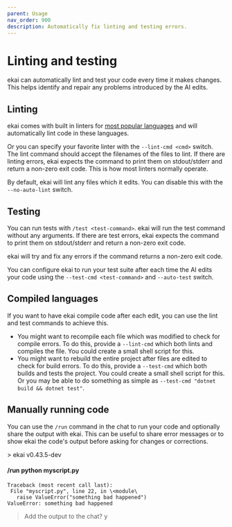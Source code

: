 ```yaml
---
parent: Usage
nav_order: 900
description: Automatically fix linting and testing errors.
---
```


# Linting and testing

ekai can automatically lint and test your code
every time it makes changes.
This helps identify and repair any problems introduced
by the AI edits.

## Linting

ekai comes with built in linters for 
[most popular languages](/docs/languages.html)
and will automatically lint code in these languages.

Or you can specify your favorite linter
with the `--lint-cmd <cmd>` switch.
The lint command should accept the filenames
of the files to lint. 
If there are linting errors, ekai expects the
command to print them on stdout/stderr
and return a non-zero exit code.
This is how most linters normally operate.

By default, ekai will lint any files which it edits.
You can disable this with the `--no-auto-lint` switch.

## Testing

You can run tests with `/test <test-command>`.
ekai will run the test command without any arguments.
If there are test errors, ekai expects the
command to print them on stdout/stderr
and return a non-zero exit code.

ekai will try and fix any errors
if the command returns a non-zero exit code.

You can configure ekai to run your test suite
after each time the AI edits your code
using the `--test-cmd <test-command>` and
`--auto-test` switch.



## Compiled languages

If you want to have ekai compile code after each edit, you
can use the lint and test commands to achieve this.

- You might want to recompile each file which was modified
to check for compile errors.
To do this,
provide a `--lint-cmd` which both lints and compiles the file.
You could create a small shell script for this.
- You might want to rebuild the entire project after files
are edited to check for build errors.
To do this,
provide a `--test-cmd` which both builds and tests the project.
You could create a small shell script for this.
Or you may be able to do something as simple as
`--test-cmd "dotnet build && dotnet test"`.

## Manually running code

You can use the `/run` command in the chat to run your code
and optionally share the output with ekai.
This can be useful to share error messages or to show ekai
the code's output before asking for changes or corrections.

<div class="chat-transcript" markdown="1">
> ekai v0.43.5-dev  

#### /run python myscript.py

```
Traceback (most recent call last):  
 File "myscript.py", line 22, in \<module\ 
   raise ValueError("something bad happened")  
ValueError: something bad happened  
```

> Add the output to the chat? y  

</div>


